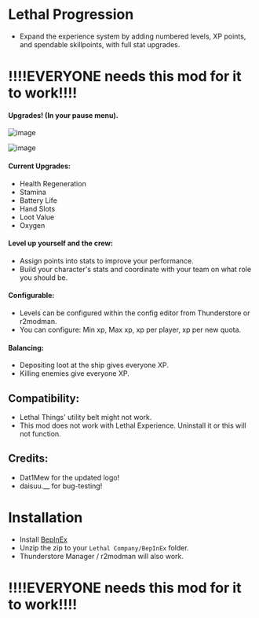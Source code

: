 # Lethal Progression
- Expand the experience system by adding numbered levels, XP points, and spendable skillpoints, with full stat upgrades.

# !!!!EVERYONE needs this mod for it to work!!!!

#### Upgrades! (In your pause menu).
![image](https://github.com/stoneman2/LethalProgression/assets/34432122/908c3bd3-4a14-4a0e-b991-17393c9d4e54)

![image](https://github.com/stoneman2/LethalProgression/assets/34432122/476c067c-1c06-4a69-bc15-d9ca9b6a80eb)

#### Current Upgrades:
- Health Regeneration
- Stamina
- Battery Life
- Hand Slots
- Loot Value
- Oxygen

#### Level up yourself and the crew:
- Assign points into stats to improve your performance.
- Build your character's stats and coordinate with your team on what role you should be.

#### Configurable:
- Levels can be configured within the config editor from Thunderstore or r2modman.
- You can configure: Min xp, Max xp, xp per player, xp per new quota.

#### Balancing:
- Depositing loot at the ship gives everyone XP.
- Killing enemies give everyone XP.

## Compatibility:
- Lethal Things' utility belt might not work.
- This mod does not work with Lethal Experience. Uninstall it or this will not function.

## Credits:
- Dat1Mew for the updated logo!
- daisuu.__ for bug-testing!

# Installation
- Install [BepInEx](https://thunderstore.io/c/lethal-company/p/BepInEx/BepInExPack/)
- Unzip the zip to your `Lethal Company/BepInEx` folder.
- Thunderstore Manager / r2modman will also work.

# !!!!EVERYONE needs this mod for it to work!!!!
